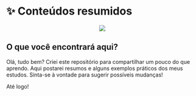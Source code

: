 
# ✨ Conteúdos resumidos

<p align="center">
  <img src="https://user-images.githubusercontent.com/72312529/134153502-76f5a905-7296-4273-b072-916af7e9f184.gif" />
</p>

## O que você encontrará aqui?

Olá, tudo bem? Criei este repositório para compartilhar um pouco do que aprendo. Aqui postarei resumos e alguns exemplos práticos dos meus estudos. Sinta-se à vontade para sugerir possíveis mudanças!

Até logo!
